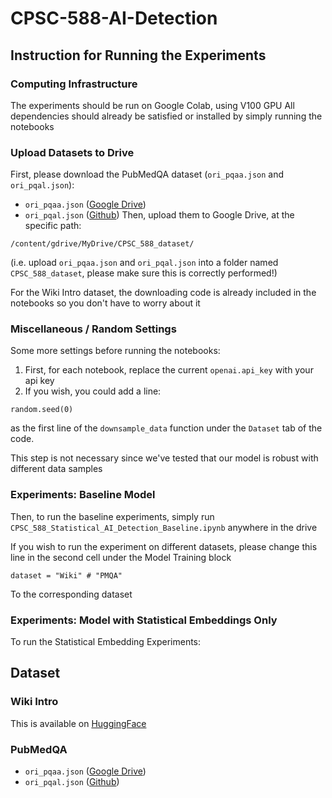 # CPSC-588-AI-Detection

## Instruction for Running the Experiments
### Computing Infrastructure
The experiments should be run on Google Colab, using V100 GPU
All dependencies should already be satisfied or installed by simply running the notebooks

### Upload Datasets to Drive
First, please download the PubMedQA dataset (`ori_pqaa.json` and `ori_pqal.json`):
- `ori_pqaa.json` ([Google Drive](https://drive.google.com/file/d/15v1x6aQDlZymaHGP7cZJZZYFfeJt2NdS/view))
- `ori_pqal.json` ([Github](https://github.com/pubmedqa/pubmedqa/blob/master/data/ori_pqal.json))
Then, upload them to Google Drive, at the specific path:
```
/content/gdrive/MyDrive/CPSC_588_dataset/
```
(i.e. upload `ori_pqaa.json` and `ori_pqal.json` into a folder named `CPSC_588_dataset`, please make sure this is correctly performed!)

For the Wiki Intro dataset, the downloading code is already included in the notebooks so you don't have to worry about it

### Miscellaneous / Random Settings
Some more settings before running the notebooks:
1. First, for each notebook, replace the current `openai.api_key` with your api key
2. If you wish, you could add a line:
```
random.seed(0)
```
as the first line of the `downsample_data` function under the `Dataset` tab of the code.

This step is not necessary since we've tested that our model is robust with different data samples

### Experiments: Baseline Model
Then, to run the baseline experiments, simply run
`CPSC_588_Statistical_AI_Detection_Baseline.ipynb`
anywhere in the drive

If you wish to run the experiment on different datasets, please change this line in the second cell under the Model Training block
```
dataset = "Wiki" # "PMQA"
```
To the corresponding dataset

### Experiments: Model with Statistical Embeddings Only
To run the Statistical Embedding Experiments:

## Dataset

### Wiki Intro
This is available on [HuggingFace](https://huggingface.co/datasets/aadityaubhat/GPT-wiki-intro)

### PubMedQA
- `ori_pqaa.json` ([Google Drive](https://drive.google.com/file/d/15v1x6aQDlZymaHGP7cZJZZYFfeJt2NdS/view))
- `ori_pqal.json` ([Github](https://github.com/pubmedqa/pubmedqa/blob/master/data/ori_pqal.json))

